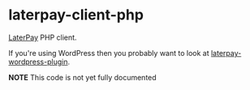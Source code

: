 laterpay-client-php
===================

[LaterPay](http://www.laterpay.net/) PHP client.

If you're using WordPress then you probably want to look at [laterpay-wordpress-plugin](https://github.com/laterpay/laterpay-wordpress-plugin).

**NOTE** This code is not yet fully documented
